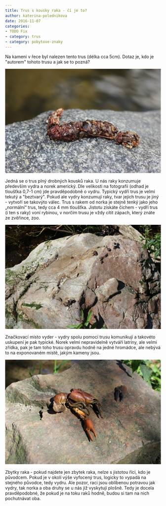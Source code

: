 ```yaml
---
title: Trus s kousky raka - čí je to?
author: katerina-polednikova
date: 2016-11-07
categories:
- TODO Fix
- category: trus
- category: pobytove-znaky
---
```

Na kameni v řece byl nalezen tento trus (délka cca 5cm). Dotaz je, kdo
je \"autorem\" tohoto trusu a jak se to pozná?

![](/uploads/152_610.jpg)

Jedná se o trus plný drobných kousků raka. U nás raky konzumuje
především vydra a norek americký. Dle velikosti na fotografii (odhad je
tloušťka 0,7-1 cm) jde pravděpodobně o vydru. Typický vydří trus je
velmi tekutý a \"beztvarý\". Pokud ale vydry konzumují raky, tvar jejich
trusu je jiný - vytvoří se takovýto válec. Trus s rakem od norka je
stejně tenký jako jeho „normální“ trus, tedy cca 4 mm tloušťka. Jistotu
získáte čichem - vydří trus (i ten s raky) voní rybinou, v norčím trusu
je vždy cítit zápach, který znáte ze zvěřince, zoo. 

![](/uploads/mix_019_610.JPG)

Značkovací místo vyder - vydry spolu pomocí trusu komunikují a takovéto
uskupení je pak typické. Norek velmi nepravidelně vytváří latríny, ale
velmi zřídka, pak je tam toho trusu opravdu hodně na jedné hromádce, ale
nebývá to na exponovaném místě, jakým kameny jsou. 

![](/uploads/mix_029_610.JPG)

Zbytky raka - pokud najdete jen zbytek raka, nelze s jistotou říci, kdo
je původcem. Pokud je v okolí výše vyfocený trus, logicky to vypadá na
stejného původce, tedy vydru. Ale pozor, raci jsou oblíbenou potravou
jak vydry, tak norka a oba druhy se u nás již vyskytují plošně. Tedy je
docela pravděpodobné, že pokud je na toku raků hodně, budou si tam na
nich pochutnávat oba. 

